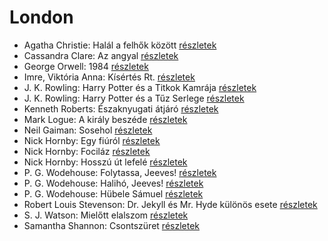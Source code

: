 # London

- Agatha Christie: Halál a felhők között [részletek](_details/%7Bopf.creator%7D.md#id_69)
- Cassandra Clare: Az angyal [részletek](_details/%7Bopf.creator%7D.md#id_640)
- George Orwell: 1984 [részletek](_details/%7Bopf.creator%7D.md#id_364)
- Imre, Viktória Anna: Kísértés Rt. [részletek](_details/%7Bopf.creator%7D.md#id_632)
- J. K. Rowling: Harry Potter és a Titkok Kamrája [részletek](_details/%7Bopf.creator%7D.md#id_19)
- J. K. Rowling: Harry Potter és a Tűz Serlege [részletek](_details/%7Bopf.creator%7D.md#id_21)
- Kenneth Roberts: Északnyugati átjáró [részletek](_details/%7Bopf.creator%7D.md#id_745)
- Mark Logue: A király beszéde [részletek](_details/%7Bopf.creator%7D.md#id_298)
- Neil Gaiman: Sosehol [részletek](_details/%7Bopf.creator%7D.md#id_222)
- Nick Hornby: Egy fiúról [részletek](_details/%7Bopf.creator%7D.md#id_707)
- Nick Hornby: Fociláz [részletek](_details/%7Bopf.creator%7D.md#id_703)
- Nick Hornby: Hosszú út lefelé [részletek](_details/%7Bopf.creator%7D.md#id_705)
- P. G. Wodehouse: Folytassa, Jeeves! [részletek](_details/%7Bopf.creator%7D.md#id_502)
- P. G. Wodehouse: Halihó, Jeeves! [részletek](_details/%7Bopf.creator%7D.md#id_945)
- P. G. Wodehouse: Hübele Sámuel [részletek](_details/%7Bopf.creator%7D.md#id_504)
- Robert Louis Stevenson: Dr. Jekyll és Mr. Hyde különös esete [részletek](_details/%7Bopf.creator%7D.md#id_615)
- S. J. Watson: Mielőtt elalszom [részletek](_details/%7Bopf.creator%7D.md#id_994)
- Samantha Shannon: Csontszüret [részletek](_details/%7Bopf.creator%7D.md#id_1005)